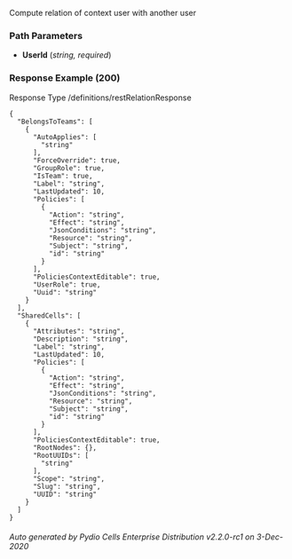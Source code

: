 






 
Compute relation of context user with another user  


### Path Parameters

 - **UserId** (_string, required_) 




### Response Example (200)
Response Type /definitions/restRelationResponse

```
{
  "BelongsToTeams": [
    {
      "AutoApplies": [
        "string"
      ],
      "ForceOverride": true,
      "GroupRole": true,
      "IsTeam": true,
      "Label": "string",
      "LastUpdated": 10,
      "Policies": [
        {
          "Action": "string",
          "Effect": "string",
          "JsonConditions": "string",
          "Resource": "string",
          "Subject": "string",
          "id": "string"
        }
      ],
      "PoliciesContextEditable": true,
      "UserRole": true,
      "Uuid": "string"
    }
  ],
  "SharedCells": [
    {
      "Attributes": "string",
      "Description": "string",
      "Label": "string",
      "LastUpdated": 10,
      "Policies": [
        {
          "Action": "string",
          "Effect": "string",
          "JsonConditions": "string",
          "Resource": "string",
          "Subject": "string",
          "id": "string"
        }
      ],
      "PoliciesContextEditable": true,
      "RootNodes": {},
      "RootUUIDs": [
        "string"
      ],
      "Scope": "string",
      "Slug": "string",
      "UUID": "string"
    }
  ]
}
```




###### Auto generated by Pydio Cells Enterprise Distribution v2.2.0-rc1 on 3-Dec-2020
